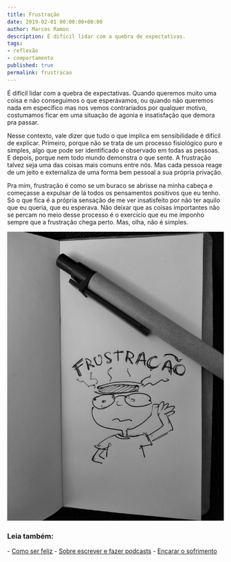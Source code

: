 ```yaml
---
title: Frustração
date: 2019-02-01 00:00:00+00:00
author: Marcos Ramon
description: É difícil lidar com a quebra de expectativas.
tags:
- reflexão
- comportamento
published: true
permalink: frustracao
---
```

É difícil lidar com a quebra de expectativas. Quando queremos muito uma coisa e não conseguimos o que esperávamos, ou quando não queremos nada em específico mas nos vemos contrariados por qualquer motivo, costumamos ficar em uma situação de agonia e insatisfação que demora pra passar.

Nesse contexto, vale dizer que tudo o que implica em sensibilidade é difícil de explicar. Primeiro, porque não se trata de um processo fisiológico puro e simples, algo que pode ser identificado e observado em todas as pessoas. E depois, porque nem todo mundo demonstra o que sente. A frustração talvez seja uma das coisas mais comuns entre nós. Mas cada pessoa reage de um jeito e externaliza de uma forma bem pessoal a sua própria privação. 

Pra mim, frustração é como se um buraco se abrisse na minha cabeça e começasse a expulsar de lá todos os pensamentos positivos que eu tenho. Só o que fica é a própria sensação de me ver insatisfeito por não ter aquilo que eu queria, que eu esperava. Não deixar que as coisas importantes não se percam no meio desse processo é o exercício que eu me imponho sempre que a frustração chega perto. Mas, olha, não é simples.

<img src="/assets/img/frustração.jpg">



<h3>Leia também:</h3>
- <a href="/como-ser-feliz">Como ser feliz</a>
- <a href="/sobre-escrever-e-fazer-podcasts">Sobre escrever e fazer podcasts</a>
- <a href="/encarar-o-sofrimento">Encarar o sofrimento</a>
